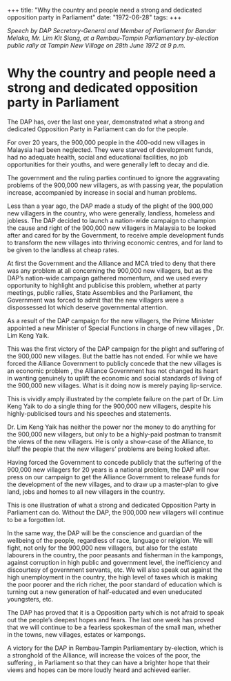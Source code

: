 +++ 
title: "Why the country and people need a strong and dedicated opposition party in Parliament"
date: "1972-06-28"
tags:
+++

_Speech by DAP Secretary-General and Member of Parliament for Bandar Melaka, Mr. Lim Kit Siang,  at a Rembau-Tampin Parliamentary by-election public rally at Tampin New Village on 28th June 1972 at 9 p.m._

# Why the country and people need a strong and dedicated opposition party in Parliament
 
The DAP has, over the last one year, demonstrated what a strong and dedicated Opposition Party in Parliament can do for the people.

For over 20 years, the 900,000 people in the 400-odd new villages in Malaysia had been neglected. They were starved of development funds, had no adequate health, social and educational facilities, no job opportunities for their youths, and were generally left to decay and die.</u>

The government and the ruling parties continued to ignore the aggravating problems of the 900,000 new villagers, as with passing year, the population increase, accompanied by increase in social and human problems.

Less than a year ago, the DAP made a study of the plight of the 900,000 new villagers in the country, who were generally, landless, homeless and jobless. The DAP decided to launch a nation-wide campaign to champion the cause and right of the 900,000 new villagers in Malaysia to be looked after and cared for by the Government, to receive ample development funds to transform the new villages into thriving economic centres, and for land to be given to the landless at cheap rates.

At first the Government and the Alliance and MCA tried to deny that there was any problem at all concerning the 900,000 new villagers, but as the DAP’s nation-wide campaign gathered momentum, and we used every opportunity to highlight and publicise this problem, whether at party meetings, public rallies, State Assemblies and the Parliament, the Government was forced to admit that the new villagers were a dispossessed lot which deserve governmental attention.

As a result of the DAP campaign for the new villagers, the Prime Minister appointed a new Minister of Special Functions in charge of new villages , Dr. Lim Keng Yaik.

This was the first victory of the DAP campaign for the plight and suffering of the 900,000 new villages. But the battle has not ended. For while we have forced the Alliance Government to publicly concede that the new villages is an economic problem , the Alliance Government has not changed its heart in wanting genuinely to uplift the economic and social standards of living of the 900,000 new villages. What is it doing now is merely paying lip-service.

This is vividly amply illustrated by the complete failure on the part of Dr. Lim Keng Yaik to do a single thing for the 900,000 new villagers, despite his highly-publicised tours and his speeches and statements.

Dr. Lim Keng Yaik has neither the power nor the money to do anything for the 900,000 new villagers, but only to be a highly-paid postman to transmit the views of the new villagers. He is only a show-case of the Alliance, to bluff the people that the new villagers’ problems are being looked after.

Having forced the Government to concede publicly that the suffering of the 900,000 new villagers for 20 years is a national problem, the DAP will now press on our campaign to get the Alliance Government to release funds for the development of the new villages, and to draw up a master-plan to give land, jobs and homes to all new villagers in the country.

This is one illustration of what a strong and dedicated Opposition Party in Parliament can do. Without the DAP, the 900,000 new villagers will continue to be a forgotten lot.

In the same way, the DAP will be the conscience and guardian of the wellbeing of the people, regardless of race, language or religion. We will fight, not only for the 900,000 new villagers, but also for the estate labourers in the country, the poor peasants and fisherman in the kampongs, against corruption in high public and government level, the inefficiency and discourtesy of government servants, etc. We will also speak out against the high unemployment in the country, the high level of taxes which is making the poor poorer and the rich richer, the poor standard of education which is turning out a new generation of half-educated and even uneducated youngsters, etc.  

The DAP has proved that it is a Opposition party which is not afraid to speak out the people’s deepest hopes and fears. The last one week has proved that we will continue to be a fearless spokesman of the small man, whether in the towns, new villages, estates or kampongs.

A victory for the DAP in Rembau-Tampin Parliamentary by-election, which is a stronghold of the Alliance, will increase the voices of the poor, the suffering , in Parliament so that they can have a brighter hope that their views and hopes can be more loudly heard and achieved earlier.
 
